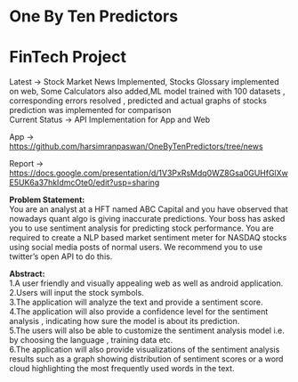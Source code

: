 # One By Ten Predictors

# FinTech Project

Latest -> Stock Market News Implemented, Stocks Glossary implemented on web, Some Calculators also added,ML model trained with 100 datasets , corresponding errors resolved , predicted and actual graphs of stocks prediction was implemented for comparison <br>
Current Status -> API Implementation for App and Web <br>

App -> https://github.com/harsimranpaswan/OneByTenPredictors/tree/news <br>


Report -> https://docs.google.com/presentation/d/1V3PxRsMdq0WZ8Gsa0GUHfGlXwE5UK6a37hkIdmcOte0/edit?usp=sharing <br>

<b>Problem Statement:</b><br>
You are an analyst at a HFT named ABC Capital and you have observed that nowadays quant algo is giving inaccurate predictions. Your boss has asked you to use sentiment analysis for predicting stock performance. You are required to create a NLP based market sentiment meter for NASDAQ stocks using social media posts of normal users. We recommend you to use twitter’s open API to do this.

<b>Abstract:</b><br>
1.A user friendly and visually appealing web as well as android application.<br>
2.Users will input the stock symbols.<br>
3.The application will analyze the text and provide a sentiment score.<br>
4.The application will also provide a confidence level for the sentiment analysis , indicating how sure the model is about its prediction.<br>
5.The users will also be able to customize the sentiment analysis model i.e. by choosing the language , training data etc.<br>
6.The application will also provide visualizations of the sentiment analysis results such as a graph showing distribution of sentiment scores or a word cloud highlighting the most frequently used words in the text.<br>
